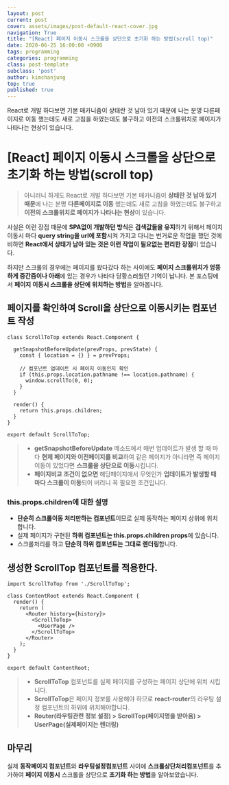 ```yaml
---
layout: post
current: post
cover: assets/images/post-default-react-cover.jpg
navigation: True
title: "[React] 페이지 이동시 스크롤을 상단으로 초기화 하는 방법(scroll top)"
date: 2020-06-25 16:00:00 +0900
tags: programming
categories: programming
class: post-template
subclass: 'post'
author: kimchanjung
top: true
published: true
---
```


React로 개발 하다보면 기본 매카니즘이 상태란 것 남아 있기 때문에 나는 분명 다른페이지로 이동 했는데도 새로 고침을 하였는데도 불구하고 이전의 스크롤위치로 페이지가 나타나는 현상이 있습니다.

# [React] 페이지 이동시 스크롤을 상단으로 초기화 하는 방법(scroll top)
> 아니러니 하게도 React로 개발 하다보면 기본 매카니즘이 **상태란 것 남아 있기 때문**에 나는 분명 **다른페이지로 이동** 했는데도 새로 고침을 하였는데도 불구하고 **이전의 스크롤위치로 페이지가 나타나는 현상**이 있습니다. 

사실은 이런 장점 때문에 **SPA없이 개발하던 방식**은 **검색값들을 유지**하기 위해서 페이지 이동시 마다 **query string을 url에 포함**시켜 가지고 다니는 번거로운 작업을 했던 것에 비하면 **React에서 상태가 남아 있는 것은 이런 작업이 필요없는 편리한 장점**이 있습니다.    

하지만 스크롤의 경우에는 페이지를 왔다갔다 하는 사이에도 **페이지 스크롤위치가 엉뚱하게 중간즘이나 아래**에 있는 경우가 나타다 당황스러웠던 기억이 납니다. 본 포스팅에서 **페이지 이동시 스크롤을 상단에 위치하는 방법**을 알아봅니다.

## 페이지를 확인하여 Scroll을 상단으로 이동시키는 컴포넌트 작성
```react
class ScrollToTop extends React.Component {
  
  getSnapshotBeforeUpdate(prevProps, prevState) {
    const { location = {} } = prevProps;

    // 컴포넌트 업데이트 시 페이지 이동인지 확인
    if (this.props.location.pathname !== location.pathname) {
      window.scrollTo(0, 0);
    }
  }
  
  render() {
    return this.props.children;
  }
}

export default ScrollToTop;
```
> - **getSnapshotBeforeUpdate** 메소드에서 매번 업데이트가 발생 할 때 마다 **현제 페이지와 이전페이지를 비교**하여 같은 페이지가 아니라면 즉 페이지 이동이 있었다면 **스크롤을 상단으로 이동**시킵니다.  
> -  **페이지비교 조건이 없으면** 해당페이지에서 무엇인가 **업데이트가 발생할 때 마다 스크롤이 이동**되어 버리니 꼭 필요한 조건입니다.   

### this.props.children에 대한 설명
- **단순히 스크롤이동 처리만하는 컴포넌트**이므로 실제 동작하는 페이지 상위에 위치합니다.
- 실제 페이지가 구현된 **하위 컴포넌트는 this.props.children props**에 있습니다.
- 스크롤처리를 하고 **단순히 하위 컴포넌트는 그대로 렌더링**합니다.


## 생성한 ScrollTop 컴포넌트를 적용한다.
```react
import ScrollToTop from './ScrollToTop';

class ContentRoot extends React.Component {
  render() {
    return (
      <Router history={history}>
        <ScrollToTop>
          <UserPage />
        </ScrollToTop>
      </Router>
    );
  }
}

export default ContentRoot;
```
> - **ScrollToTop** 컴포넌트를 실제 페이지를 구성하는 페이지 상단에 위치 시킵니다.  
> - **ScrollToTop**은 페이지 정보를 사용해야 하므로 **react-router**의 라우팅 설정 컴포넌트의 하위에 위치해야합니다.
> - **Router(라우팅관련 정보 설정) > ScrollTop(페이지명을 받아옴) > UserPage(실제페이지는 렌더링)**

## 마무리
실제 **동작페이지 컴포넌트**와 **라우팅설정컴포넌트** 사이에 **스크롤상단처리컴포넌트**를 추가하여 **페이지 이동시** 스크롤을 상단으로 **초기화 하는 방법**을 알아보았습니다.